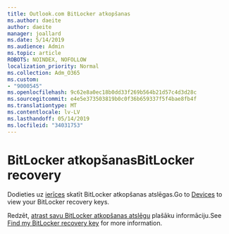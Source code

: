 ```yaml
---
title: Outlook.com BitLocker atkopšanas
ms.author: daeite
author: daeite
manager: joallard
ms.date: 5/14/2019
ms.audience: Admin
ms.topic: article
ROBOTS: NOINDEX, NOFOLLOW
localization_priority: Normal
ms.collection: Adm_O365
ms.custom:
- "9000545"
ms.openlocfilehash: 9c62e8a0ec18b0dd33f269b564b21d57c4d3d28c
ms.sourcegitcommit: e4e5e373503819b0c0f36b659337f5f4bae8fb4f
ms.translationtype: MT
ms.contentlocale: lv-LV
ms.lasthandoff: 05/14/2019
ms.locfileid: "34031753"
---
```

# <a name="bitlocker-recovery"></a><span data-ttu-id="7192b-102">BitLocker atkopšanas</span><span class="sxs-lookup"><span data-stu-id="7192b-102">BitLocker recovery</span></span>

<span data-ttu-id="7192b-103">Dodieties uz [ierīces](https://account.microsoft.com/devices/recoverykey) skatīt BitLocker atkopšanas atslēgas.</span><span class="sxs-lookup"><span data-stu-id="7192b-103">Go to [Devices](https://account.microsoft.com/devices/recoverykey) to view your BitLocker recovery keys.</span></span>

<span data-ttu-id="7192b-104">Redzēt, [atrast savu BitLocker atkopšanas atslēgu](https://support.microsoft.com/help/4026181) plašāku informāciju.</span><span class="sxs-lookup"><span data-stu-id="7192b-104">See [Find my BitLocker recovery key](https://support.microsoft.com/help/4026181) for more information.</span></span>